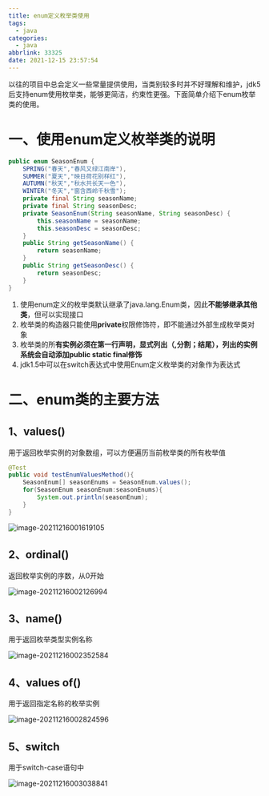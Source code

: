 ```yaml
---
title: enum定义枚举类使用
tags:
  - java
categories:
  - java
abbrlink: 33325
date: 2021-12-15 23:57:54
---
```


 以往的项目中总会定义一些常量提供使用，当类别较多时并不好理解和维护，jdk5后支持enum使用枚举类，能够更简洁，约束性更强。下面简单介绍下enum枚举类的使用。

# 一、使用enum定义枚举类的说明

```java
public enum SeasonEnum {
    SPRING("春天","春风又绿江南岸"),
    SUMMER("夏天","映日荷花别样红"),
    AUTUMN("秋天","秋水共长天一色"),
    WINTER("冬天","窗含西岭千秋雪");
    private final String seasonName;
    private final String seasonDesc;
    private SeasonEnum(String seasonName, String seasonDesc) {
        this.seasonName = seasonName;
        this.seasonDesc = seasonDesc;
    }
    public String getSeasonName() {
        return seasonName;
    }
    public String getSeasonDesc() {
        return seasonDesc;
    }
}
```

1. 使用enum定义的枚举类默认继承了java.lang.Enum类，因此**不能够继承其他类**，但可以实现接口
2. 枚举类的构造器只能使用**private**权限修饰符，即不能通过外部生成枚举类对象
3. 枚举类的所**有实例必须在第一行声明，显式列出（,分割；结尾），列出的实例系统会自动添加public static final修饰**
4. jdk1.5中可以在switch表达式中使用Enum定义枚举类的对象作为表达式

# 二、enum类的主要方法

## 1、values()

用于返回枚举实例的对象数组，可以方便遍历当前枚举类的所有枚举值

```java
@Test
public void testEnumValuesMethod(){
    SeasonEnum[] seasonEnums = SeasonEnum.values();
    for(SeasonEnum seasonEnum:seasonEnums){
    	System.out.println(seasonEnum);
    }
}
```

![image-20211216001619105](http://r31aaelmi.hn-bkt.clouddn.com/image-20211216001619105.png)

## 2、ordinal()

返回枚举实例的序数，从0开始

![image-20211216002126994](http://r31aaelmi.hn-bkt.clouddn.com/image-20211216002126994.png)

## 3、name()

用于返回枚举类型实例名称

![image-20211216002352584](http://r31aaelmi.hn-bkt.clouddn.com/image-20211216002352584.png)

## 4、values of()

用于返回指定名称的枚举实例

![image-20211216002824596](http://r31aaelmi.hn-bkt.clouddn.com/image-20211216002824596.png)

## 5、switch

用于switch-case语句中

![image-20211216003038841](http://r31aaelmi.hn-bkt.clouddn.com/image-20211216003038841.png)
